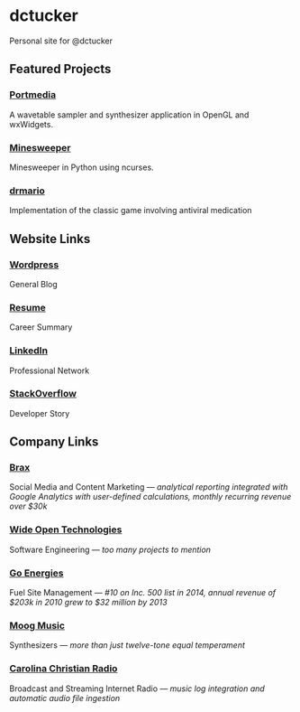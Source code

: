 # dctucker
Personal site for @dctucker

## Featured Projects

### [Portmedia](https://github.com/dctucker/Portmedia)

A wavetable sampler and synthesizer application in OpenGL and wxWidgets.

### [Minesweeper](https://github.com/dctucker/minesweeper)

Minesweeper in Python using ncurses.

### [drmario](https://github.com/dctucker/drmario)

Implementation of the classic game involving antiviral medication 


## Website Links

### [Wordpress](//dctucker.wordpress.com)

General Blog

### [Resume](http://dctucker.com/resume.pdf)

Career Summary

### [LinkedIn](//www.linkedin.com/in/dcaseytucker)

Professional Network

### [StackOverflow](//stackoverflow.com/story/dctucker)

Developer Story


## Company Links

### [Brax](http://brax.io)

Social Media and Content Marketing *— analytical reporting integrated with Google Analytics with user-defined calculations, monthly recurring revenue over $30k*

### [Wide Open Technologies](http://www.wideopentech.com)

Software Engineering *— too many projects to mention*

### [Go Energies](http://goenergies.com)

Fuel Site Management *— #10 on Inc. 500 list in 2014, annual revenue of $203k in 2010 grew to $32 million by 2013*

### [Moog Music](http://www.moogmusic.com)

Synthesizers *— more than just twelve-tone equal temperament*

### [Carolina Christian Radio](http://www.carolinachristianradio.com)

Broadcast and Streaming Internet Radio *— music log integration and automatic audio file ingestion*
